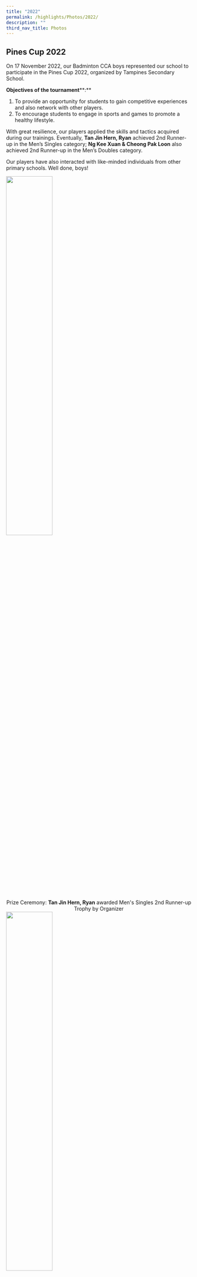 ```yaml
---
title: "2022"
permalink: /highlights/Photos/2022/
description: ""
third_nav_title: Photos
---
```

Pines Cup 2022
--------------

  

On 17 November 2022, our Badminton CCA boys represented our school to participate in the Pines Cup 2022, organized by Tampines Secondary School.

**Objectives of the tournament****:**  

1.  To provide an opportunity for students to gain competitive experiences and also network with other players.
2.  To encourage students to engage in sports and games to promote a healthy lifestyle.

With great resilience, our players applied the skills and tactics acquired during our trainings. Eventually, **Tan Jin Hern, Ryan** achieved 2nd Runner-up in the Men’s Singles category; **Ng Kee Xuan & Cheong Pak Loon** also achieved 2nd Runner-up in the Men’s Doubles category.  
  
Our players have also interacted with like-minded individuals from other primary schools. Well done, boys!

<img src="/images/Pine Cup 1.jpeg" 
     style="width:50%" align="center">

<center>Prize Ceremony: <b>Tan Jin Hern, Ryan</b> awarded Men's Singles 2nd Runner-up Trophy by Organizer</center>
<img src="/images/Pine Cup 2.jpeg" 
     style="width:50%" align="center">  

<center>Prize Ceremony: <b>Ng Kee Xuan & Cheong Pak Loon</b> awarded Men's Doubles 2nd Runner-up Trophy by Organizer</center>

<img src="/images/Pine Cup 3.jpeg" 
     style="width:50%" align="center">  

<center><b>Celebratory Group Photo</b></center>

  

P6 Sports and Outdoor Adventure Camp 
-------------------------------------

  

The P6 Sports and Outdoor Adventure camp was a 2.5 day non-residential camp in school from 18 to 20 October 2022. It has provided an excellent opportunity for students to experience the outdoors and learn many important life skills, such as teamwork, independence, fair play and relationship management. One of the main aim of the camp was to prepare students for secondary school, while instilling in them leadership qualities and the 6 school core values – resilience, care, responsibility, respect, integrity and loyalty.

During the camp, students participated in many activities which enhanced their physical, mental and emotional resilience. Such activities included Archery Tag, Outdoor cooking, Hike at Wallace Trail, building a Trebuchet as their camp craft and other team building games too. They learned to work cooperatively as a team to achieve the objectives of these activities.

At the end of each activity, students were given the time of reflection where group facilitators provide feedback to groups and/or individuals. The time of reflection provides students the platform to understand their strengths and weaknesses. With this understanding, they learn to be a better team players and in hope to mould them to be leaders of the future. 

<b><u>Hiking at Wallace Trail</u></b>

Students spotted many wild animals and insects along their trek at the Wallace Trail. Students learnt more about Dairy Farm at the Wallace Education Centre, where they were also tasked to complete worksheets in their groups. 

<img src="/images/Picture1 P6 Camp.jpg" 
     style="width:30%" align="left"> 
<img src="/images/Picture2 P6 Camp.jpg" 
     style="width:55%"><br> 
 <img src="/images/Picture3 P6 Camp.jpg" 
     style="width:60%" align="left">
<img src="/images/Picture4 P6 Camp.jpg" 
     style="width:30%">

**Archery Tag**

Each student was given an opportunity to practise shooting prior to the game. They learnt the proper way of holding a bow and releasing of the arrow. Students played in teams of 5, amongst their classmates. At the end of the session, students competed in teams against their neighbouring class. 

<img src="/images/Achery Tag1.jpg" 
     style="width:60%" align="left">
<img src="/images/Achery Tag2.jpg" 
     style="width:30%"><br>
<img src="/images/Achery Tag4.jpg" 
     style="width:37%" align="left">
<img src="/images/Achery Tag3.jpg" 
     style="width:55%"><br>
<img src="/images/Achery Tag5.jpg" 
     style="width:40%" align="left">
<img src="/images/Achery Tag6.jpg" 
     style="width:40%">
 
  

  

  

  

  

  

  

  

![Achery Tag5.jpg](https://concordpri.moe.edu.sg/qql/slot/u754/Achery%20Tag5.jpg)![Achery Tag6.jpg](https://concordpri.moe.edu.sg/qql/slot/u754/Achery%20Tag6.jpg)  

  

  

  

  

  

  

  

  

  

  

  

  

**Outdoor Cooking**

Students were given mass tins and food ingredients for their outdoor cooking activities. Group facilitators aided in setting up of fire so that students could experience cooking as a team safely. Students consumed the dish which they prepared as a group after it has been fully cooked. 

  

  

![OutdoorCooking1.jpg](https://concordpri.moe.edu.sg/qql/slot/u754/OutdoorCooking1.jpg)![OutdoorCooking2.jpg](https://concordpri.moe.edu.sg/qql/slot/u754/OutdoorCooking2.jpg)  

  

  

  

  

  

  

  

  

![OutdoorCooking3.jpg](https://concordpri.moe.edu.sg/qql/slot/u754/OutdoorCooking3.jpg)![OutdoorCooking4.jpg](https://concordpri.moe.edu.sg/qql/slot/u754/OutdoorCooking4.jpg)  

  

  

  

  

  

  

![OutdoorCooking5.jpg](https://concordpri.moe.edu.sg/qql/slot/u754/OutdoorCooking5.jpg)![OutdoorCooking6.jpg](https://concordpri.moe.edu.sg/qql/slot/u754/OutdoorCooking6.jpg)  

  

  

  

  

  

  

  

  

**Break Camp**

The P6 students donned their camp t-shirts on the last day. **THE FINALE!**

![BreakCamp.jpg](https://concordpri.moe.edu.sg/qql/slot/u754/BreakCamp.jpg)

Primary 5 Outdoor Adventure Camp 2022
-------------------------------------

The Annual Primary 5 Outdoor Adventure Camp is an integral part of the school’s holistic education programme. In alignment with Covid-19 safety management measures, the school organized a non-residential day camp for our P5 cohort, from 1 to 3 June 2022.

The theme of the camp was “Kampong Days @ Concord”. Students worked together in their teams, and as a cohort, fostering important life skills, such as teamwork, independence, resilience and relationship management through outdoor adventure learning activities.

It was also a great bonding session for both the P5 teachers and their students.&nbsp;  

![](/images/p5camp1.jpeg)
<center><strong>Campers successfully built a mini ladder using knots and lashing. What an achievement!</strong></center>

![](/images/p5camp2.jpeg)

<center><strong>Campers worked together to transport a ball using strings and a cup. Pull tight! Walk slowly!</strong></center>

![](/images/p5camp3.jpeg)
<center><strong>Campers embarked on an exploration trail at Keat Hong Park, with Ms Joy Teo. Wonder what fruits and creatures they saw?</strong></center>

![](/images/p5camp4.jpeg)
<center><strong>Campers cooked bee hoon soup outdoors using an atomic cooker and a mess tin. Tasted so good, Yummy!</strong></center>

![](/images/p5camp5.jpeg)
<center><strong>Campers washed utensils after cooking using soap and water. They were having fun!</strong></center>

![](/images/p5camp6.jpeg)
<center><strong>Campers solved difficult puzzles as a team. Amazing teamwork!</strong></center>

![](/images/p5camp7.jpeg)
<center><strong>Campers examined parts of sea mango (also known as pong-pong). An interesting discovery!</strong></center>

![](/images/p5camp8.jpeg)
<center><strong>Daily Reflection about camp experiences to know more about self and others.</strong></center>

![](/images/p5camp9.jpeg)
<center><strong>Campers built the tallest tower balancing on one cup. What a stable and creative structure!</strong></center>

![](/images/p5camp10.jpeg)
<center><strong>Kampong Days@Concord. We will win the war!</strong></center>

(embed video here)


### Map Creation - Outdoor Creation


##### Modular CCA – Outdoor Education  

Objective(s) of the event / programme:
* Be resilient in designing a map that require them to perform a series of unfamiliar tasks.
* Have a heightened awareness of their own and others’ strengths and abilities.
* Be willing to take calculated risk and embrace the spirit of adventure while working with others to create synergy.
* TO HAVE FUN!!

Mode of the event / programme:
* 2 OE teachers facilitated students to create maps for a part of the school compound.
* Mostly conducted outdoors within school compound:
	* Parade Square
	* Koi Pond and Garden
	* Butterfly Garden


<iframe src="https://docs.google.com/presentation/d/e/2PACX-1vSo0yTN49EcaEs8t3t40qJIcDPgCSgfZaJMnb-5FVn5m1O12X3tRrilTS13LmfpjDwvva_hFs2BOsNS/embed?start=false&amp;loop=false&amp;delayms=3000" frameborder="0" width="960" height="569" allowfullscreen="true"></iframe>


Summary of the activities involved:
* Students were first introduced to the purpose of map reading.
* Using what students have acquired in their previous years on orienteering, students applied the use of pacing, scaling and map legend to design a map.
* Throughout the 4 weeks, students were facilitated to reflect on their performance to gain an understanding about self-awareness, social awareness and relationship management.

Levels of students involved (if any):
* Primary 6 cohort

![](/images/Map%20Creation.jpeg)

Link to the school mission / vision / motto / creed:  

•Vision: Map creation as a group harmoniously enriches the minds of students to apply knowledge&nbsp; &nbsp;and skills acquired for practical use in outdoor activities, as well as honing the determined spirit in&nbsp;them to complete an unfamiliar task.

•Motto: The application of mathematics during measurements and scaling ignites the passion of learning as students find relevance and real-world application of what they learn in school.

•Creed: Successive improvement of their maps would promote students’ confidence and belief in&nbsp; &nbsp;themselves that they were able to achieve more as a team, soaring to greater heights together.

  

### Scientist-in-School Programme 2021


We are honored to partner Dr Ashar, an A\* STAR scientist, since we implemented the above programme in November 2011. As part of our school’s Science &amp; Education Career Guidance programme, Dr Ashar shared his educational life journey as well as his career path as a Scientist with two Primary 5 classes. Besides being able to see him via zoom meetings, students got to clarify more on a Scientist’s role and work! Some even took the opportunity to ask him on Science topics beyond their syllabus! Those who were not able to ask questions within the one-hour session could actually continue to engage Dr Ashar through padlet.

![](/images/scizoom.jpeg)

<strong><center>Online ZOOM session with Dr Ashar, facilitated by our Science teacher.</center></strong>

 In addition, Dr Ashar helped review some of our existing Science outdoor trail lessons and offer his advice. He also designed and conducted an enrichment lesson on Electromagnets for 20 selected Primary 4, 5 and 6 students. This lesson covered contents beyond the Primary Science syllabus and consisted of hands-on activity using a mini resource kit.
 
 ![](/images/Photo%202.png)
 
<strong><center>Dr Ashar demonstrating how to use the given resource kit via ZOOM</center></strong>

![](/images/Photo%203.png)

<strong><center>Teaching slides that were shared by Dr Ashar.</center></strong>

Moving forward in 2022, we will continue our partnership with Dr Ashar to bring forth more exciting and enriching programme for our students!

### CNY Celebrations on 31st Jan

<iframe allowfullscreen="true" height="569" width="960" frameborder="0" src="https://docs.google.com/presentation/d/e/2PACX-1vSUveGbf9AqNHf34kBhGrLnbw75YD08EXI-XO0lcqyr-uedpLbF4D4b1n_ASvf5712vXvvAlJLFe1Mi/embed?start=false&amp;loop=false&amp;delayms=3000"></iframe>

The theme of this year’s Chinese New Year Celebration is Adaptive Resilience, Continued Prosperity. Students were introduced to the customs and traditions of Chinese New Year as well as the new norm of Chinese New Year Celebration in this period of pandemic times through the virtual skit put up by the staff and students. Concord’s school values of Responsibility and Resilience were reinforced through the various segment within the virtual celebration. Time was set aside for Form teachers and Co-form teachers to bond with their class through the class bonding activities planned by them for their students. The celebration ended on a high note with the Chinese New Year mascot, God of Fortune and 2 Tigers, making their appearances in the classrooms, sending well wishes to the Concordians, wishing them an abundance of joy, happiness and prosperity in the Year of the Tiger.&nbsp;

### Week 1 Back to School

<iframe src="https://docs.google.com/presentation/d/e/2PACX-1vQOveabjVV6ibOrU3AQQyrY3GOCyG0fQRRcW2xzPNQXOyWVc0JeCGNZdsyfthQ7876IngNf6uZM9wnm/embed?start=false&amp;loop=false&amp;delayms=3000" frameborder="0" width="960" height="569" allowfullscreen="true"></iframe>

During the 1st week of 2022, the students in Concord Primary welcomed their new P1 Concordians. The young Concordians were paired up with their P6 seniors who showed them the many places in school and helped them during their recess as part of the school’s “P1/P6&nbsp; recess buddy” programme. Meanwhile the other students experienced special, customised programmes and activities which enabled them to ease into the new year with their new teachers and classmates. They had class bonding activities, social skill lessons, leadership based activities too. This included the nomination of the various class and school student leaders plus re-visiting the important school rules. It was definitely an eventful and enriching 1st week of school for everyone.

### P1 First Day of School


<iframe allowfullscreen="true" height="569" width="960" frameborder="0" src="https://docs.google.com/presentation/d/e/2PACX-1vQWMU9Sye8XZouJyDfMAvyLuVcRynIUF4xm6Q9sY1gfc2TXd54DYjUSULQi4hFghcLxZMab6wT6V6Go/embed?start=false&amp;loop=false&amp;delayms=3000"></iframe>

Concord primary welcomed our new P1 Concordians and their parents on the 4th January 2022. The young Cocordians and their parents were treated to a special programme which introduced the students to primary school life. Introductory briefings were also conducted to the parents to highlight the important events and&nbsp;specific logistical details such as the ‘Do’s and Don’ts’ at the canteen, morning assembly and dismissal procedures, and other classroom and school related procedures. The P1 Concordians and their parents experienced their first ever recess in a primary school too. With the man food choices available, they navigated their way through their options and hard a wonderful time together. Along the way, they also met up with our school mascots, Connor and Caylee.

<center><b>Buddies bonding over food</b></center>
<span style="color:#1A39DF"><b>The completed opt-out form is to be submitted by 21/01/2023.</b></span>